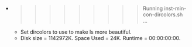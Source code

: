 * >>>>>>>>> Running inst-min-con-dircolors.sh ...
  * Set dircolors to use  to make ls more beautiful.
  * Disk size = 1142972K. Space Used = 24K. Runtime = 00:00:00:00.
